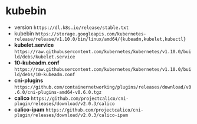 # kubebin

* version `https://dl.k8s.io/release/stable.txt`
* kubebin `https://storage.googleapis.com/kubernetes-release/release/v1.10.0/bin/linux/amd64/{kubeadm,kubelet,kubectl}`
* **kubelet.service** `https://raw.githubusercontent.com/kubernetes/kubernetes/v1.10.0/build/debs/kubelet.service`
* **10-kubeadm.conf** `https://raw.githubusercontent.com/kubernetes/kubernetes/v1.10.0/build/debs/10-kubeadm.conf`
* **cni-plugins** `https://github.com/containernetworking/plugins/releases/download/v0.6.0/cni-plugins-amd64-v0.6.0.tgz`
* **calico** `https://github.com/projectcalico/cni-plugin/releases/download/v2.0.3/calico`
* **calico-ipam** `https://github.com/projectcalico/cni-plugin/releases/download/v2.0.3/calico-ipam`
